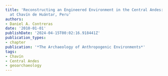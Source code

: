 ```yaml
---
title: 'Reconstructing an Engineered Environment in the Central Andes: Landscape Geoarchaeology
  at Chavín de Huántar, Peru'
authors:
- Daniel A. Contreras
date: '2010-01-01'
publishDate: '2024-04-15T00:02:16.918441Z'
publication_types:
- chapter
publication: '*The Archaeology of Anthropogenic Environments*'
tags: 
- Chavín
- Central Andes
- geoarchaeology
---
```

